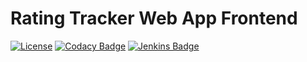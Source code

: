 # Rating Tracker Web App Frontend

[![License](https://img.shields.io/github/license/marvinruder/rating-tracker-frontend)](https://github.com/marvinruder/rating-tracker-frontend/blob/main/LICENSE)
[![Codacy Badge](https://app.codacy.com/project/badge/Grade/0c4532c1690a44bbac5e90e06ad84630)](https://www.codacy.com/gh/marvinruder/rating-tracker-frontend/dashboard)
[![Jenkins Badge](https://jenkins.mruder.dev/job/rating-tracker-frontend-multibranch/job/main/badge/icon)](https://jenkins.mruder.dev/job/rating-tracker-frontend)
